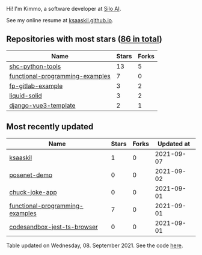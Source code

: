 Hi! I'm Kimmo, a software developer at [Silo AI](https://silo.ai/).

See my online resume at [ksaaskil.github.io](https://ksaaskil.github.io).

<!-- repositories starts -->

## Repositories with most stars ([86 in total](https://github.com/ksaaskil?tab=repositories))
| Name        | Stars           | Forks  |
| ------------- |-------------| -----|
|[shc-python-tools](https://github.com/ksaaskil/shc-python-tools)|13|5
|[functional-programming-examples](https://github.com/ksaaskil/functional-programming-examples)|7|0
|[fp-gitlab-example](https://github.com/ksaaskil/fp-gitlab-example)|3|2
|[liquid-solid](https://github.com/ksaaskil/liquid-solid)|3|2
|[django-vue3-template](https://github.com/ksaaskil/django-vue3-template)|2|1

<!-- repositories ends -->
<!-- recent_repositories starts -->

## Most recently updated
| Name        | Stars           | Forks  | Updated at
| ------------- |-------------| -----|-----|
|[ksaaskil](https://github.com/ksaaskil/ksaaskil)|1|0|2021-09-07
|[posenet-demo](https://github.com/ksaaskil/posenet-demo)|0|0|2021-09-02
|[chuck-joke-app](https://github.com/ksaaskil/chuck-joke-app)|0|0|2021-09-01
|[functional-programming-examples](https://github.com/ksaaskil/functional-programming-examples)|7|0|2021-09-01
|[codesandbox-jest-ts-browser](https://github.com/ksaaskil/codesandbox-jest-ts-browser)|0|0|2021-09-01

<!-- recent_repositories ends -->
<!-- updated_at starts -->
Table updated on Wednesday, 08. September 2021. See the code [here](https://github.com/ksaaskil/ksaaskil).
<!-- updated_at ends -->
